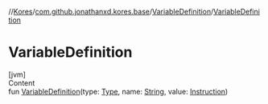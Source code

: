 //[Kores](../../index.md)/[com.github.jonathanxd.kores.base](../index.md)/[VariableDefinition](index.md)/[VariableDefinition](-variable-definition.md)



# VariableDefinition  
[jvm]  
Content  
fun [VariableDefinition](-variable-definition.md)(type: [Type](https://docs.oracle.com/javase/8/docs/api/java/lang/reflect/Type.html), name: [String](https://kotlinlang.org/api/latest/jvm/stdlib/kotlin/-string/index.html), value: [Instruction](../../com.github.jonathanxd.kores/-instruction/index.md))  



